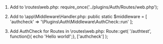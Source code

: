 1) Add to \routes\web.php:
    require_once('../plugins/Auth/Routes/web.php');

2) Add to \app\Middleware\Handler.php:
    public static $middleware = [
            'authcheck' => '\Plugins\Auth\Middleware\AuthCheck::run'
    ];

3) Add AuthCheck for Routes in \routes\web.php:
    Route::get(
        '/authtest',
        function(){ echo 'Hello world!';},
        ['authcheck']
        );
